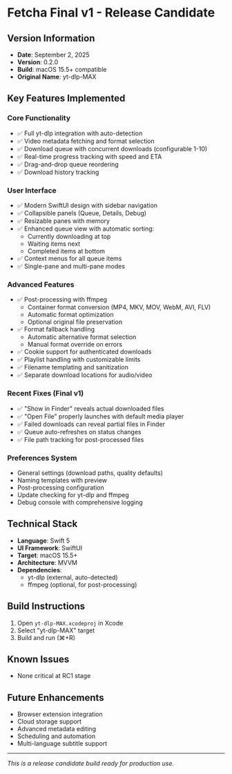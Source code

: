 # Fetcha Final v1 - Release Candidate

## Version Information
- **Date**: September 2, 2025
- **Version**: 0.2.0
- **Build**: macOS 15.5+ compatible
- **Original Name**: yt-dlp-MAX

## Key Features Implemented

### Core Functionality
- ✅ Full yt-dlp integration with auto-detection
- ✅ Video metadata fetching and format selection
- ✅ Download queue with concurrent downloads (configurable 1-10)
- ✅ Real-time progress tracking with speed and ETA
- ✅ Drag-and-drop queue reordering
- ✅ Download history tracking

### User Interface
- ✅ Modern SwiftUI design with sidebar navigation
- ✅ Collapsible panels (Queue, Details, Debug)
- ✅ Resizable panes with memory
- ✅ Enhanced queue view with automatic sorting:
  - Currently downloading at top
  - Waiting items next
  - Completed items at bottom
- ✅ Context menus for all queue items
- ✅ Single-pane and multi-pane modes

### Advanced Features
- ✅ Post-processing with ffmpeg
  - Container format conversion (MP4, MKV, MOV, WebM, AVI, FLV)
  - Automatic format optimization
  - Optional original file preservation
- ✅ Format fallback handling
  - Automatic alternative format selection
  - Manual format override on errors
- ✅ Cookie support for authenticated downloads
- ✅ Playlist handling with customizable limits
- ✅ Filename templating and sanitization
- ✅ Separate download locations for audio/video

### Recent Fixes (Final v1)
- ✅ "Show in Finder" reveals actual downloaded files
- ✅ "Open File" properly launches with default media player
- ✅ Failed downloads can reveal partial files in Finder
- ✅ Queue auto-refreshes on status changes
- ✅ File path tracking for post-processed files

### Preferences System
- General settings (download paths, quality defaults)
- Naming templates with preview
- Post-processing configuration
- Update checking for yt-dlp and ffmpeg
- Debug console with comprehensive logging

## Technical Stack
- **Language**: Swift 5
- **UI Framework**: SwiftUI
- **Target**: macOS 15.5+
- **Architecture**: MVVM
- **Dependencies**: 
  - yt-dlp (external, auto-detected)
  - ffmpeg (optional, for post-processing)

## Build Instructions
1. Open `yt-dlp-MAX.xcodeproj` in Xcode
2. Select "yt-dlp-MAX" target
3. Build and run (⌘+R)

## Known Issues
- None critical at RC1 stage

## Future Enhancements
- Browser extension integration
- Cloud storage support
- Advanced metadata editing
- Scheduling and automation
- Multi-language subtitle support

---
*This is a release candidate build ready for production use.*